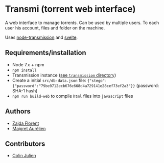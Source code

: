 # Transmi (torrent web interface)

A web interface to manage torrents. Can be used by multiple users. To each user his account, files and folder on the machine.

Uses [node-transmission](https://github.com/FLYBYME/node-transmission) and [svelte](https://svelte.technology/).

## Requirements/installation

- Node 7.x + npm
- `npm install`
- Transmission instance ([see `transmission` directory](./transmission/))
- Create a initial `src/db-data.json` file: `{"stego":{"password":"79be0712ecb676e668d4a729141e28cef73ef2a3"}}` (password: SHA-1 hash)
- `npm run build-web` to compile `html` files into `javascript` files

## Authors

- [Zajda Florent](https://github.com/zajdaf)
- [Maigret Aurélien](https://github.com/Dewep)

## Contributors

- [Colin Julien](https://github.com/Toldy)
